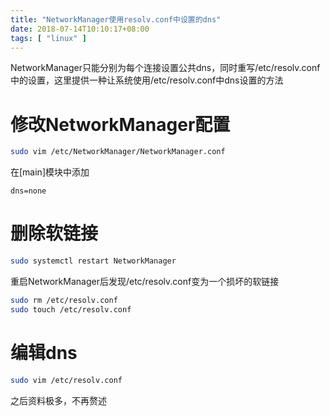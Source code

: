 ```yaml
---
title: "NetworkManager使用resolv.conf中设置的dns"
date: 2018-07-14T10:10:17+08:00
tags: [ "linux" ]
---
```


NetworkManager只能分别为每个连接设置公共dns，同时重写/etc/resolv.conf中的设置，这里提供一种让系统使用/etc/resolv.conf中dns设置的方法

# 修改NetworkManager配置
```bash
sudo vim /etc/NetworkManager/NetworkManager.conf
```
在[main]模块中添加
```config
dns=none
```

# 删除软链接
```bash
sudo systemctl restart NetworkManager
```
重启NetworkManager后发现/etc/resolv.conf变为一个损坏的软链接
```bash
sudo rm /etc/resolv.conf
sudo touch /etc/resolv.conf
```

# 编辑dns
```bash
sudo vim /etc/resolv.conf
```
之后资料极多，不再赘述
